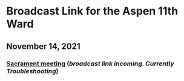 # Broadcast Link for the Aspen 11th Ward

## November 14, 2021
### [Sacrament meeting](https://tbd) (*broadcast link incoming. Currently Troubleshooting*)
